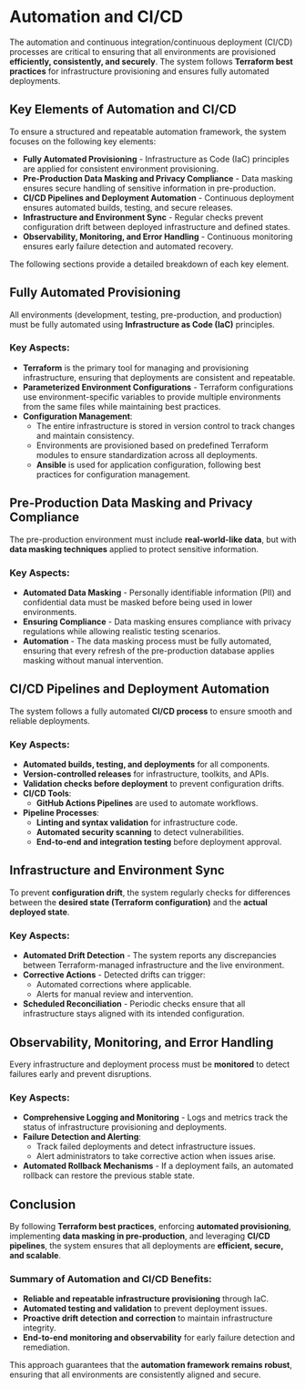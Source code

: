 # Automation and CI/CD

The automation and continuous integration/continuous deployment (CI/CD) processes are critical to ensuring that all environments are provisioned **efficiently, consistently, and securely**. The system follows **Terraform best practices** for infrastructure provisioning and ensures fully automated deployments.

## Key Elements of Automation and CI/CD

To ensure a structured and repeatable automation framework, the system focuses on the following key elements:

- **Fully Automated Provisioning** - Infrastructure as Code (IaC) principles are applied for consistent environment provisioning.
- **Pre-Production Data Masking and Privacy Compliance** - Data masking ensures secure handling of sensitive information in pre-production.
- **CI/CD Pipelines and Deployment Automation** - Continuous deployment ensures automated builds, testing, and secure releases.
- **Infrastructure and Environment Sync** - Regular checks prevent configuration drift between deployed infrastructure and defined states.
- **Observability, Monitoring, and Error Handling** - Continuous monitoring ensures early failure detection and automated recovery.

The following sections provide a detailed breakdown of each key element.

## Fully Automated Provisioning

All environments (development, testing, pre-production, and production) must be fully automated using **Infrastructure as Code (IaC)** principles.

### Key Aspects:
- **Terraform** is the primary tool for managing and provisioning infrastructure, ensuring that deployments are consistent and repeatable.
- **Parameterized Environment Configurations** - Terraform configurations use environment-specific variables to provide multiple environments from the same files while maintaining best practices.
- **Configuration Management**:
  - The entire infrastructure is stored in version control to track changes and maintain consistency.
  - Environments are provisioned based on predefined Terraform modules to ensure standardization across all deployments.
  - **Ansible** is used for application configuration, following best practices for configuration management.

## Pre-Production Data Masking and Privacy Compliance

The pre-production environment must include **real-world-like data**, but with **data masking techniques** applied to protect sensitive information.

### Key Aspects:
- **Automated Data Masking** - Personally identifiable information (PII) and confidential data must be masked before being used in lower environments.
- **Ensuring Compliance** - Data masking ensures compliance with privacy regulations while allowing realistic testing scenarios.
- **Automation** - The data masking process must be fully automated, ensuring that every refresh of the pre-production database applies masking without manual intervention.

## CI/CD Pipelines and Deployment Automation

The system follows a fully automated **CI/CD process** to ensure smooth and reliable deployments.

### Key Aspects:
- **Automated builds, testing, and deployments** for all components.
- **Version-controlled releases** for infrastructure, toolkits, and APIs.
- **Validation checks before deployment** to prevent configuration drifts.
- **CI/CD Tools**:
  - **GitHub Actions Pipelines** are used to automate workflows.
- **Pipeline Processes**:
  - **Linting and syntax validation** for infrastructure code.
  - **Automated security scanning** to detect vulnerabilities.
  - **End-to-end and integration testing** before deployment approval.

## Infrastructure and Environment Sync

To prevent **configuration drift**, the system regularly checks for differences between the **desired state (Terraform configuration)** and the **actual deployed state**.

### Key Aspects:
- **Automated Drift Detection** - The system reports any discrepancies between Terraform-managed infrastructure and the live environment.
- **Corrective Actions** - Detected drifts can trigger:
  - Automated corrections where applicable.
  - Alerts for manual review and intervention.
- **Scheduled Reconciliation** - Periodic checks ensure that all infrastructure stays aligned with its intended configuration.

## Observability, Monitoring, and Error Handling

Every infrastructure and deployment process must be **monitored** to detect failures early and prevent disruptions.

### Key Aspects:
- **Comprehensive Logging and Monitoring** - Logs and metrics track the status of infrastructure provisioning and deployments.
- **Failure Detection and Alerting**:
  - Track failed deployments and detect infrastructure issues.
  - Alert administrators to take corrective action when issues arise.
- **Automated Rollback Mechanisms** - If a deployment fails, an automated rollback can restore the previous stable state.

## Conclusion

By following **Terraform best practices**, enforcing **automated provisioning**, implementing **data masking in pre-production**, and leveraging **CI/CD pipelines**, the system ensures that all deployments are **efficient, secure, and scalable**.

### Summary of Automation and CI/CD Benefits:
- **Reliable and repeatable infrastructure provisioning** through IaC.
- **Automated testing and validation** to prevent deployment issues.
- **Proactive drift detection and correction** to maintain infrastructure integrity.
- **End-to-end monitoring and observability** for early failure detection and remediation.

This approach guarantees that the **automation framework remains robust**, ensuring that all environments are consistently aligned and secure.
